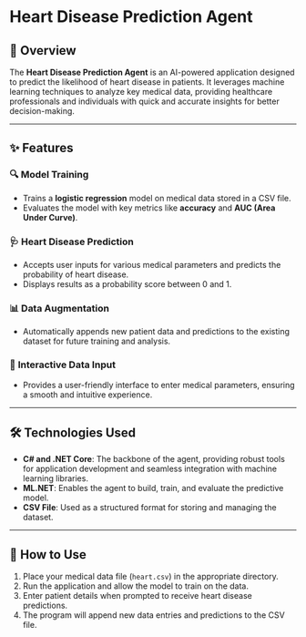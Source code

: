 # Heart Disease Prediction Agent  

## 📖 Overview  
The **Heart Disease Prediction Agent** is an AI-powered application designed to predict the likelihood of heart disease in patients. It leverages machine learning techniques to analyze key medical data, providing healthcare professionals and individuals with quick and accurate insights for better decision-making.  

---

## ✨ Features  

### 🔍 **Model Training**  
- Trains a **logistic regression** model on medical data stored in a CSV file.  
- Evaluates the model with key metrics like **accuracy** and **AUC (Area Under Curve)**.  

### 🩺 **Heart Disease Prediction**  
- Accepts user inputs for various medical parameters and predicts the probability of heart disease.  
- Displays results as a probability score between 0 and 1.

### 📊 **Data Augmentation**  
- Automatically appends new patient data and predictions to the existing dataset for future training and analysis.  

### 🤖 **Interactive Data Input**  
- Provides a user-friendly interface to enter medical parameters, ensuring a smooth and intuitive experience.  

---

## 🛠️ Technologies Used 

- **C# and .NET Core**: The backbone of the agent, providing robust tools for application development and seamless integration with machine learning libraries.  
- **ML.NET**: Enables the agent to build, train, and evaluate the predictive model.  
- **CSV File**: Used as a structured format for storing and managing the dataset.  

---

## 🚀 How to Use  

1. Place your medical data file (`heart.csv`) in the appropriate directory.  
2. Run the application and allow the model to train on the data.  
3. Enter patient details when prompted to receive heart disease predictions.  
4. The program will append new data entries and predictions to the CSV file.  
